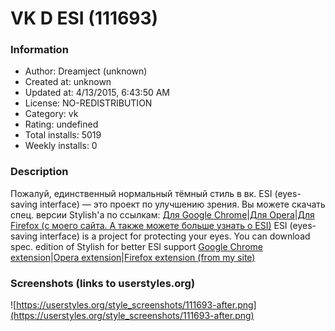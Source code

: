 # VK D ESI (111693)

### Information
- Author: Dreamject (unknown)
- Created at: unknown
- Updated at: 4/13/2015, 6:43:50 AM
- License: NO-REDISTRIBUTION
- Category: vk
- Rating: undefined
- Total installs: 5019
- Weekly installs: 0


### Description
Пожалуй, единственный нормальный тёмный стиль в вк.
ESI (eyes-saving interface) — это проект по улучшению зрения.
Вы можете скачать спец. версии Stylish'a по ссылкам:
<a href="http://bit.ly/esi_c">Для Google Chrome</a>|<a href="http://bit.ly/esi_o">Для Opera</a>|<a href="http://dreamject.org/dreamjects/esi/">Для Firefox (с моего сайта. А также можете больше узнать о ESI)</a>
ESI (eyes-saving interface) is a project for protecting your eyes.
You can download spec. edition of Stylish for better ESI support
<a href="http://bit.ly/esi_c">Google Chrome extension</a>|<a href="http://bit.ly/esi_o">Opera extension</a>|<a href="http://dreamject.org/dreamjects/esi/">Firefox extension (from my site)</a>


### Screenshots (links to userstyles.org)
![https://userstyles.org/style_screenshots/111693-after.png](https://userstyles.org/style_screenshots/111693-after.png)


